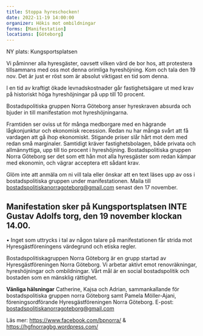 ```yaml
---
title: Stoppa hyreschocken!
date: 2022-11-19 14:00:00
organizer: Hökis mot ombildningar
forms: [Manifestation]
locations: [Göteborg]
---
```

NY plats: Kungsportsplatsen

Vi påminner alla hyresgäster, oavsett vilken värd de bor hos, att protestera tillsammans med oss mot denna orimliga hyreshöjning. Kom och tala den 19 nov. Det är just er röst som är absolut viktigast en tid som denna.

I en tid av kraftigt ökade levnadskostnader går fastighetsägare ut med krav på historiskt höga hyreshöjningar på upp till 10 procent.

Bostadspolitiska gruppen Norra Göteborg anser hyreskraven absurda och bjuder in till manifestation mot hyreshöjningarna.

Framtiden ser oviss ut för många medborgare med en hägrande lågkonjunktur och ekonomisk recession. Redan nu har många svårt att få vardagen att gå ihop ekonomiskt. Stigande priser slår hårt mot dem med redan små marginaler. Samtidigt kräver fastighetsbolagen, både privata och allmännyttiga, upp till tio procent i hyreshöjning. Bostadspolitiska gruppen Norra Göteborg ser det som ett hån mot alla hyresgäster som redan kämpar med ekonomin, och vägrar acceptera ett sådant krav.

Glöm inte att anmäla om ni vill tala eller önskar att en text läses upp av oss i bostadspolitiska gruppen under manifestationen. Maila till bostadspolitiskanorragoteborg@gmail.com senast den 17 november.

## Manifestation sker på Kungsportsplatsen INTE Gustav Adolfs torg, den 19 november klockan 14.00.

• Inget som uttrycks i tal av någon talare på manifestationen får strida mot Hyresgästföreningens värdegrund och etiska regler.

Bostadspolitiskagruppen Norra Göteborg är en grupp startad av Hyresgästföreningen Norra Göteborg. Vi arbetar aktivt emot renovräkningar, hyreshöjningar och ombildningar. Vårt mål är en social bostadspolitik och bostaden som en mänsklig rättighet.

**Vänliga hälsningar**
Catherine, Kajsa och Adrian, sammankallande för bostadspolitiska gruppen norra Göteborg samt Pamela Möller-Ajani, föreningsordförande Hyresgästföreningen Norra Göteborg.
E-post: bostadspolitiskanorragoteborg@gmail.com

Läs mer: https://www.facebook.com/bpnorra/ & https://hgfnorragbg.wordpress.com/